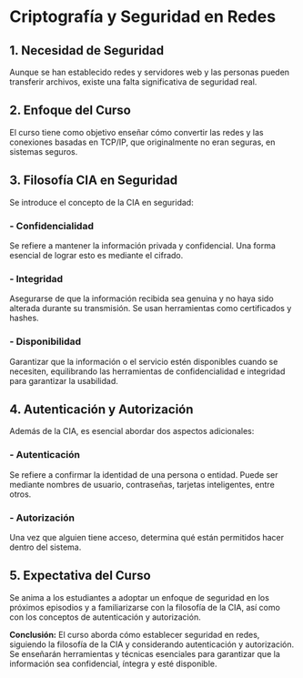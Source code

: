 # Criptografía y Seguridad en Redes

## 1. Necesidad de Seguridad

Aunque se han establecido redes y servidores web y las personas pueden transferir archivos, existe una falta significativa de seguridad real.

## 2. Enfoque del Curso

El curso tiene como objetivo enseñar cómo convertir las redes y las conexiones basadas en TCP/IP, que originalmente no eran seguras, en sistemas seguros.

## 3. Filosofía CIA en Seguridad

Se introduce el concepto de la CIA en seguridad:

### - Confidencialidad

Se refiere a mantener la información privada y confidencial. Una forma esencial de lograr esto es mediante el cifrado.

### - Integridad

Asegurarse de que la información recibida sea genuina y no haya sido alterada durante su transmisión. Se usan herramientas como certificados y hashes.

### - Disponibilidad

Garantizar que la información o el servicio estén disponibles cuando se necesiten, equilibrando las herramientas de confidencialidad e integridad para garantizar la usabilidad.

## 4. Autenticación y Autorización

Además de la CIA, es esencial abordar dos aspectos adicionales:

### - Autenticación

Se refiere a confirmar la identidad de una persona o entidad. Puede ser mediante nombres de usuario, contraseñas, tarjetas inteligentes, entre otros.

### - Autorización

Una vez que alguien tiene acceso, determina qué están permitidos hacer dentro del sistema.

## 5. Expectativa del Curso

Se anima a los estudiantes a adoptar un enfoque de seguridad en los próximos episodios y a familiarizarse con la filosofía de la CIA, así como con los conceptos de autenticación y autorización.

**Conclusión:** El curso aborda cómo establecer seguridad en redes, siguiendo la filosofía de la CIA y considerando autenticación y autorización. Se enseñarán herramientas y técnicas esenciales para garantizar que la información sea confidencial, íntegra y esté disponible.

